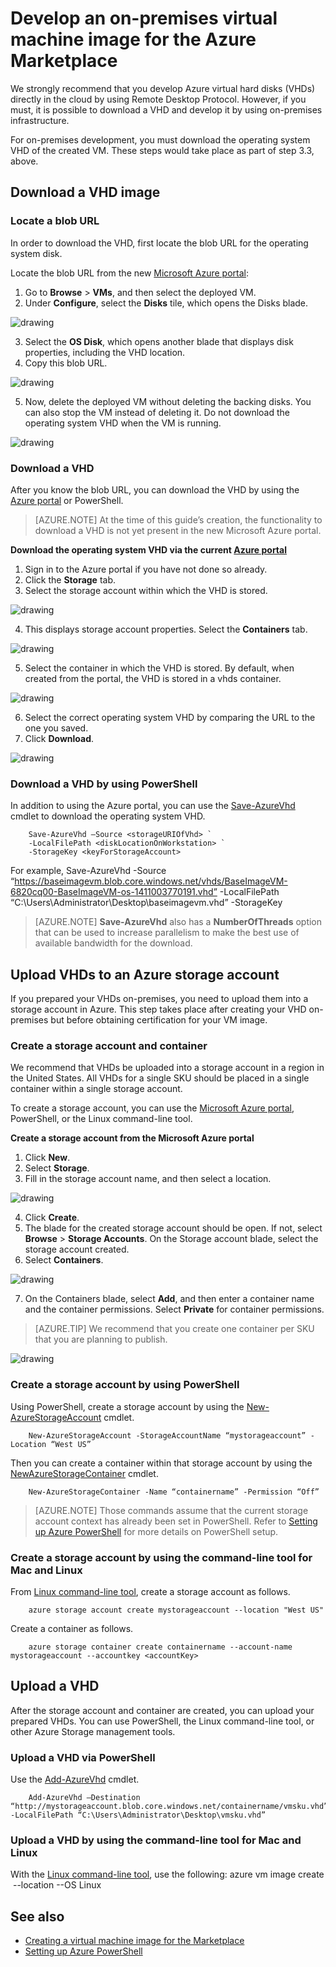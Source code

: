 <properties
   pageTitle="Creating an on-premises virtual machine image for the Azure Marketplace | Microsoft Azure"
   description="Understand and execute the steps to create an on-premises VM image and deploy to the Azure Marketplace for others to purchase."
   services="marketplace-publishing"
   documentationCenter=""
   authors="HannibalSII"
   manager=""
   editor=""/>

<tags
  ms.service="marketplace"
  ms.devlang="na"
  ms.topic="article"
  ms.tgt_pltfrm="Azure"
  ms.workload="na"
  ms.date="10/08/2015"
  ms.author="hascipio; v-divte"/>

# Develop an on-premises virtual machine image for the Azure Marketplace
We strongly recommend that you develop Azure virtual hard disks (VHDs) directly in the cloud by using Remote Desktop Protocol. However, if you must, it is possible to download a VHD and develop it by using on-premises infrastructure.  

For on-premises development, you must download the operating system VHD of the created VM. These steps would take place as part of step 3.3, above.  

## Download a VHD image
### Locate a blob URL
In order to download the VHD, first locate the blob URL for the operating system disk.

Locate the blob URL from the new [Microsoft Azure portal](https://ms.portal.azure.com):

1.	Go to **Browse** > **VMs**, and then select the deployed VM.
2.	Under **Configure**, select the **Disks** tile, which opens the Disks blade.

  ![drawing](media/marketplace-publishing-vm-image-creation-on-premise/img01.png)

3.	Select the **OS Disk**, which opens another blade that displays disk properties, including the VHD location.
4.	Copy this blob URL.

  ![drawing](media/marketplace-publishing-vm-image-creation-on-premise/img02.png)

5.	Now, delete the deployed VM without deleting the backing disks. You can also stop the VM instead of deleting it. Do not download the operating system VHD when the VM is running.

  ![drawing](media/marketplace-publishing-vm-image-creation-on-premise/img03.png)

### Download a VHD
After you know the blob URL, you can download the VHD by using the [Azure portal](http://manage.windowsazure.com/) or PowerShell.  
> [AZURE.NOTE] At the time of this guide’s creation, the functionality to download a VHD is not yet present in the new Microsoft Azure portal.  

**Download the operating system VHD via the current [Azure portal](http://manage.windowsazure.com/)**

1.	Sign in to the Azure portal if you have not done so already.
2.	Click the **Storage** tab.
3.	Select the storage account within which the VHD is stored.

  ![drawing](media/marketplace-publishing-vm-image-creation-on-premise/img04.png)

4.	This displays storage account properties. Select the **Containers** tab.

  ![drawing](media/marketplace-publishing-vm-image-creation-on-premise/img05.png)

5.	Select the container in which the VHD is stored. By default, when created from the portal, the VHD is stored in a vhds container.

  ![drawing](media/marketplace-publishing-vm-image-creation-on-premise/img06.png)

6.	Select the correct operating system VHD by comparing the URL to the one you saved.
7.	Click **Download**.

  ![drawing](media/marketplace-publishing-vm-image-creation-on-premise/img07.png)

### Download a VHD by using PowerShell
In addition to using the Azure portal, you can use the [Save-AzureVhd](http://msdn.microsoft.com/en-us/library/dn495297.aspx) cmdlet to download the operating system VHD.

        Save-AzureVhd –Source <storageURIOfVhd> `
        -LocalFilePath <diskLocationOnWorkstation> `
        -StorageKey <keyForStorageAccount>
For example,
        Save-AzureVhd -Source “https://baseimagevm.blob.core.windows.net/vhds/BaseImageVM-6820cq00-BaseImageVM-os-1411003770191.vhd” -LocalFilePath “C:\Users\Administrator\Desktop\baseimagevm.vhd” -StorageKey <String>

> [AZURE.NOTE] **Save-AzureVhd** also has a **NumberOfThreads** option that can be used to increase parallelism to make the best use of available bandwidth for the download.

## Upload VHDs to an Azure storage account
If you prepared your VHDs on-premises, you need to upload them into a storage account in Azure. This step takes place after creating your VHD on-premises but before obtaining certification for your VM image.

### Create a storage account and container
We recommend that VHDs be uploaded into a storage account in a region in the United States. All VHDs for a single SKU should be placed in a single container within a single storage account.

To create a storage account, you can use the [Microsoft Azure portal](https://portal.azure.com/), PowerShell, or the Linux command-line tool.  

**Create a storage account from the Microsoft Azure portal**

1.	Click **New**.
2.	Select **Storage**.
3.	Fill in the storage account name, and then select a location.

  ![drawing](media/marketplace-publishing-vm-image-creation-on-premise/img08.png)

4.	Click **Create**.
5.	The blade for the created storage account should be open. If not, select **Browse** > **Storage Accounts**. On the Storage account blade, select the storage account created.
6.	Select **Containers**.

  ![drawing](media/marketplace-publishing-vm-image-creation-on-premise/img09.png) 

7.	On the Containers blade, select **Add**, and then enter a container name and the container permissions. Select **Private** for container permissions.

> [AZURE.TIP] We recommend that you create one container per SKU that you are planning to publish.

  ![drawing](media/marketplace-publishing-vm-image-creation-on-premise/img10.png)

### Create a storage account by using PowerShell
Using PowerShell, create a storage account by using the [New-AzureStorageAccount](http://msdn.microsoft.com/en-us/library/dn495115.aspx) cmdlet.

        New-AzureStorageAccount -StorageAccountName “mystorageaccount” -Location “West US”

Then you can create a container within that storage account by using the [NewAzureStorageContainer](http://msdn.microsoft.com/en-us/library/dn495291.aspx) cmdlet.

        New-AzureStorageContainer -Name “containername” -Permission “Off”

> [AZURE.NOTE] Those commands assume that the current storage account context has already been set in PowerShell.   Refer to [Setting up Azure PowerShell](marketplace-publishing-powershell-setup.md) for more details on PowerShell setup.
 
### Create a storage account by using the command-line tool for Mac and Linux
From [Linux command-line tool](../virtual-machines/command-line-tools/), create a storage account as follows.

        azure storage account create mystorageaccount --location "West US"

Create a container as follows.

        azure storage container create containername --account-name mystorageaccount --accountkey <accountKey>

## Upload a VHD
After the storage account and container are created, you can upload your prepared VHDs. You can use PowerShell, the Linux command-line tool, or other Azure Storage management tools.

### Upload a VHD via PowerShell
Use the [Add-AzureVhd](http://msdn.microsoft.com/en-us/library/dn495173.aspx) cmdlet.

        Add-AzureVhd –Destination “http://mystorageaccount.blob.core.windows.net/containername/vmsku.vhd” -LocalFilePath “C:\Users\Administrator\Desktop\vmsku.vhd”

### Upload a VHD by using the command-line tool for Mac and Linux
With the [Linux command-line tool](../virtual-machines/command-line-tools/), use the following:
        azure vm image create <image name> --location <Location of the data center> --OS Linux <LocationOfLocalVHD>

## See also
- [Creating a virtual machine image for the Marketplace](marketplace-publishing-vm-image-creation.md)
- [Setting up Azure PowerShell](marketplace-publishing-powershell-setup.md)
